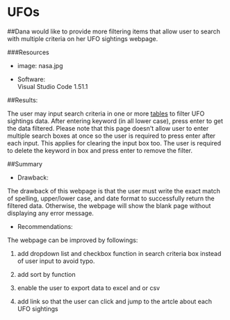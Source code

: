 # UFOs

##Dana would like to provide more filtering items that allow user to search with multiple criteria on her UFO sightings webpage. 

###Resources

- image:	nasa.jpg

- Software: 	
		Visual Studio Code 1.51.1
		
##Results:

The user may input search criteria in one or more [tables](https://github.com/Yunaka1269/UFOs/blob/main/ufo.PNG) to filter UFO sightings data. After entering keyword (in all lower case), press enter to get the data filtered. Please note that this page doesn't allow user to enter multiple search boxes at once so the user is required to press enter after each input. This applies for clearing the input box too. The user is required to delete the keyword in box and press enter to remove the filter.

##Summary

- Drawback:

The drawback of this webpage is that the user must write the exact match of spelling, upper/lower case, and date format to successfully return the filtered data. Otherwise, the webpage will show the blank page without displaying any error message.

- Recommendations:

The webpage can be improved by followings:

1. add dropdown list and checkbox function in search criteria box instead of user input to avoid typo.

2. add sort by function

3. enable the user to export data to excel and or csv

4. add link so that the user can click and jump to the artcle about each UFO sightings  
